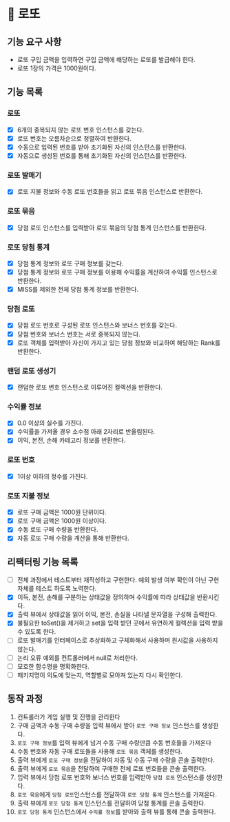 # 🚀 로또

## 기능 요구 사항
- 로또 구입 금액을 입력하면 구입 금액에 해당하는 로또를 발급해야 한다.
- 로또 1장의 가격은 1000원이다.

## 기능 목록
### 로또
- [x] 6개의 중복되지 않는 로또 번호 인스턴스를 갖는다.
- [x] 로또 번호는 오름차순으로 정렬하여 반환한다.
- [x] 수동으로 입력된 번호를 받아 초기화된 자신의 인스턴스를 반환한다.
- [x] 자동으로 생성된 번호를 통해 초기화된 자신의 인스턴스를 반환한다.

### 로또 발매기
- [x] 로또 지불 정보와 수동 로또 번호들을 읽고 로또 묶음 인스턴스로 반환한다.

### 로또 묶음
- [x] 당첨 로또 인스턴스를 입력받아 로또 묶음의 당첨 통계 인스턴스를 반환한다.

### 로또 당첨 통계
- [x] 당첨 통계 정보와 로또 구매 정보를 갖는다.
- [x] 당첨 통계 정보와 로또 구매 정보를 이용해 수익률을 계산하여 수익률 인스턴스로 반환한다.
- [x] MISS를 제외한 전체 당첨 통계 정보를 반환한다.

### 당첨 로또
- [x] 당첨 로또 번호로 구성된 로또 인스턴스와 보너스 번호를 갖는다.
- [x] 당첨 번호와 보너스 번호는 서로 중복되지 않는다.
- [x] 로또 객체를 입력받아 자신이 가지고 있는 당첨 정보와 비교하여 해당하는 Rank를 반환한다.

### 랜덤 로또 생성기
- [x] 랜덤한 로또 번호 인스턴스로 이루어진 컬렉션을 반환한다.

### 수익률 정보
- [x] 0.0 이상의 실수를 가진다.
- [x] 수익률을 가져올 경우 소수점 아래 2자리로 반올림된다.
- [x] 이익, 본전, 손해 카테고리 정보를 반환한다.

### 로또 번호
- [x] 1이상 이하의 정수를 가진다.

### 로또 지불 정보
- [x] 로또 구매 금액은 1000원 단위이다.
- [x] 로또 구매 금액은 1000원 이상이다.
- [x] 수동 로또 구매 수량을 반환한다.
- [x] 자동 로또 구매 수량을 계산을 통해 반환한다.

## 리팩터링 기능 목록
- [ ] 전체 과정에서 테스트부터 재작성하고 구현한다. 예외 발생 여부 확인이 아닌 구현 자체를 테스트 하도록 노력한다.
- [x] 이득, 본전, 손해를 구분하는 상태값을 정의하며 수익률에 따라 상태값을 반환시킨다.
- [x] 출력 뷰에서 상태값을 읽어 이익, 본전, 손실을 나타낼 문자열을 구성해 출력한다.
- [x] 불필요한 toSet()을 제거하고 set을 입력 받던 곳에서 유연하게 컬렉션을 입력 받을 수 있도록 한다.
- [ ] 로또 발매기를 인터페이스로 추상화하고 구체화해서 사용하며 원시값을 사용하지 않는다.
- [ ] 논리 오류 예외를 컨트롤러에서 null로 처리한다.
- [ ] 모호한 함수명을 명확화한다.
- [ ] 패키지명이 의도에 맞는지, 역할별로 모아져 있는지 다시 확인한다.

## 동작 과정
1. 컨트롤러가 게임 실행 및 진행을 관리한다
2. 구매 금액과 수동 구매 수량을 입력 뷰에서 받아 `로또 구매 정보` 인스턴스를 생성한다.
3. `로또 구매 정보`를 입력 뷰에게 넘겨 수동 구매 수량만큼 수동 번호들을 가져온다
4. 수동 번호와 자동 구매 로또들을 사용해 `로또 묶음` 객체를 생성한다.
5. 출력 뷰에게 `로또 구매 정보`을 전달하여 자동 및 수동 구매 수량을 콘솔 출력한다.
6. 출력 뷰에게 `로또 묶음`을 전달하여 구매한 전체 로또 번호들을 콘솔 출력한다.
7. 입력 뷰에서 당첨 로또 번호와 보너스 번호를 입력받아 `당첨 로또` 인스턴스를 생성한다.
8. `로또 묶음`에게 `당첨 로또`인스턴스를 전달하여 `로또 당첨 통계` 인스턴스를 가져온다.
9. 출력 뷰에게 `로또 당첨 통계` 인스턴스를 전달하여 당첨 통계를 콘솔 출력한다.
10. `로또 당첨 통계` 인스턴스에서 `수익률 정보`를 받아와 출력 뷰를 통해 콘솔 출력한다.

